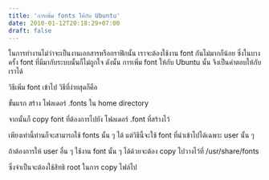 ```yaml
---
title: 'การเพิ่ม fonts ให้กับ Ubuntu'
date: 2010-01-12T20:18:29+07:00
draft: false
---
```

ในการทำงานไม่ว่าจะเป็นงานเอกสารหรือกราฟิกนั้น เราจะต้องใช้งาน font กันไม่มากก็น้อย  ซึ่งในบางครั้ง font ที่มีมากับระบบนั้นก็ไม่ถูกใจ ดังนั้น การเพิ่ม font ให้กับ Ubuntu นั้น จึงเป็นคำตอบให้กับเราได้

วิธีเพิ่ม font เข้าไป วิธีที่ง่ายสุดก็คือ

ขั้นแรก
สร้าง โฟลเดอร์  .fonts  ใน home directory

จากนั้นก็ copy font ที่ต้องการไปยัง โฟลเดอร์ .font ที่สร้างไว้

เพียงเท่านี้ท่านก็จะสามารถใช้ fonts นั้น ๆ ได้  แต่วิธีนี้จะใช้ font ที่นำเข้าไปได้เฉพาะ user นั้น ๆ

ถ้าต้องการให้ user อื่น ๆ ใช้งาน font นั้น ๆ ได้ด้วยจะต้อง copy ไปวางไว้ที่ /usr/share/fonts

ซึ่งจำเป็นจะต้องใช้สิทธิ root ในการ copy ไฟล์ไป
